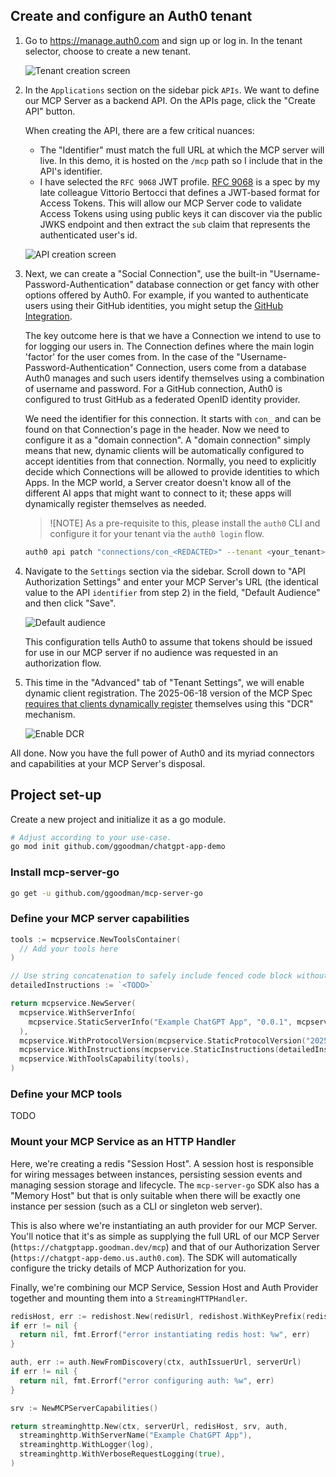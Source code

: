 ## Create and configure an Auth0 tenant

1. Go to https://manage.auth0.com and sign up or log in. In the tenant selector, choose to create a new tenant.

   ![Tenant creation screen](https://github.com/user-attachments/assets/14453ba7-1917-44c6-b2aa-572a9dbf93b5 "Tenant creation screen")

2. In the `Applications` section on the sidebar pick `APIs`. We want to define our MCP Server as a backend API. On the APIs page, click the "Create API" button.

   When creating the API, there are a few critical nuances:

   - The "Identifier" must match the full URL at which the MCP server will live. In this demo, it is hosted on the `/mcp` path so I include that in the API's identifier.
   - I have selected the `RFC 9068` JWT profile. [RFC 9068](https://datatracker.ietf.org/doc/rfc9068/) is a spec by my late colleague Vittorio Bertocci that defines a JWT-based format for Access Tokens. This will allow our MCP Server code to validate Access Tokens using using public keys it can discover via the public JWKS endpoint and then extract the `sub` claim that represents the authenticated user's id.

   ![API creation screen](https://github.com/user-attachments/assets/2e06f7d0-1986-4ada-bdc0-232f239ef970 "Creating an API for our MCP Server")

3. Next, we can create a "Social Connection", use the built-in "Username-Password-Authentication" database connection or get fancy with other options offered by Auth0. For example, if you wanted to authenticate users using their GitHub identities, you might setup the [GitHub Integration](https://marketplace.auth0.com/integrations/github-social-connection).

   The key outcome here is that we have a Connection we intend to use to for logging our users in. The Connection defines where the main login 'factor' for the user comes from. In the case of the "Username-Password-Authentication" Connection, users come from a database Auth0 manages and such users identify themselves using a combination of username and password. For a GitHub connection, Auth0 is configured to trust GitHub as a federated OpenID identity provider.

   We need the identifier for this connection. It starts with `con_` and can be found on that Connection's page in the header. Now we need to configure it as a "domain connection". A "domain connection" simply means that new, dynamic clients will be automatically configured to accept identities from that connection. Normally, you need to explicitly decide which Connections will be allowed to provide identities to which Apps. In the MCP world, a Server creator doesn't know all of the different AI apps that might want to connect to it; these apps will dynamically register themselves as needed.

   > ![NOTE]
   > As a pre-requisite to this, please install the `auth0` CLI and configure it for your tenant via the `auth0 login` flow.

   ```sh
   auth0 api patch "connections/con_<REDACTED>" --tenant <your_tenant>.auth0.com --data '{ "is_domain_connection": true }'
   ```

4. Navigate to the `Settings` section via the sidebar. Scroll down to "API Authorization Settings" and enter your MCP Server's URL (the identical value to the API `identifier` from step 2) in the field, "Default Audience" and then click "Save".

   ![Default audience](https://github.com/user-attachments/assets/ba1e7c89-bdc9-43fb-a2d0-be477e2732ca "Configure default audience")

   This configuration tells Auth0 to assume that tokens should be issued for use in our MCP server if no audience was requested in an authorization flow.

5. This time in the "Advanced" tab of "Tenant Settings", we will enable dynamic client registration. The 2025-06-18 version of the MCP Spec [requires that clients dynamically register](https://modelcontextprotocol.io/specification/2025-06-18/basic/authorization#dynamic-client-registration) themselves using this "DCR" mechanism.

   ![Enable DCR](https://github.com/user-attachments/assets/764dd1de-12e4-4f8a-bdfb-9f39d25ba3e9 "Enable OIDC Dynamic Client Registration")

All done. Now you have the full power of Auth0 and its myriad connectors and capabilities at your MCP Server's disposal.

## Project set-up

Create a new project and initialize it as a go module.

```sh
# Adjust according to your use-case.
go mod init github.com/ggoodman/chatgpt-app-demo
```

### Install mcp-server-go

```sh
go get -u github.com/ggoodman/mcp-server-go
```

### Define your MCP server capabilities

```go
tools := mcpservice.NewToolsContainer(
  // Add your tools here
)

// Use string concatenation to safely include fenced code block without confusing the Go parser.
detailedInstructions := `<TODO>`

return mcpservice.NewServer(
  mcpservice.WithServerInfo(
    mcpservice.StaticServerInfo("Example ChatGPT App", "0.0.1", mcpservice.WithServerInfoTitle("Example ChatGPT App")),
  ),
  mcpservice.WithProtocolVersion(mcpservice.StaticProtocolVersion("2025-06-18")),
  mcpservice.WithInstructions(mcpservice.StaticInstructions(detailedInstructions)),
  mcpservice.WithToolsCapability(tools),
)
```

### Define your MCP tools

TODO

### Mount your MCP Service as an HTTP Handler

Here, we're creating a redis "Session Host". A session host is responsible for wiring messages between instances, persisting session events and managing session storage and lifecycle. The `mcp-server-go` SDK also has a "Memory Host" but that is only suitable when there will be exactly one instance per session (such as a CLI or singleton web server).

This is also where we're instantiating an auth provider for our MCP Server. You'll notice that it's as simple as supplying the full URL of our MCP Server (`https://chatgptapp.goodman.dev/mcp`) and that of our Authorization Server (`https://chatgpt-app-demo.us.auth0.com`). The SDK will automatically configure the tricky details of MCP Authorization for you.

Finally, we're combining our MCP Service, Session Host and Auth Provider together and mounting them into a `StreamingHTTPHandler`.

```go
redisHost, err := redishost.New(redisUrl, redishost.WithKeyPrefix(redisKeyPrefix), redishost.WithStreamMaxLen(20))
if err != nil {
  return nil, fmt.Errorf("error instantiating redis host: %w", err)
}

auth, err := auth.NewFromDiscovery(ctx, authIssuerUrl, serverUrl)
if err != nil {
  return nil, fmt.Errorf("error configuring auth: %w", err)
}

srv := NewMCPServerCapabilities()

return streaminghttp.New(ctx, serverUrl, redisHost, srv, auth,
  streaminghttp.WithServerName("Example ChatGPT App"),
  streaminghttp.WithLogger(log),
  streaminghttp.WithVerboseRequestLogging(true),
)
```
